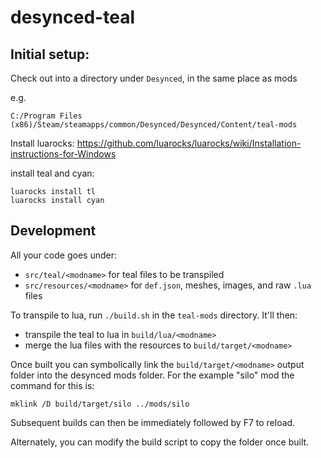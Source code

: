 # desynced-teal

## Initial setup:

Check out into a directory under `Desynced`, in the same place as mods

e.g.

`C:/Program Files (x86)/Steam/steamapps/common/Desynced/Desynced/Content/teal-mods`

Install luarocks: https://github.com/luarocks/luarocks/wiki/Installation-instructions-for-Windows

install teal and cyan:

    luarocks install tl
    luarocks install cyan

## Development

All your code goes under:
- `src/teal/<modname>` for teal files to be transpiled
- `src/resources/<modname>` for `def.json`, meshes, images, and raw `.lua` files

To transpile to lua, run `./build.sh` in the `teal-mods` directory.  It'll then:
- transpile the teal to lua in `build/lua/<modname>`
- merge the lua files with the resources to `build/target/<modname>`

Once built you can symbolically link the `build/target/<modname>` output folder into the desynced mods folder. For the example "silo" mod the command for this is:

    mklink /D build/target/silo ../mods/silo

Subsequent builds can then be immediately followed by F7 to reload.

Alternately, you can modify the build script to copy the folder once built.